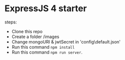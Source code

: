 # ExpressJS 4 starter

steps:

* Clone this repo
* Create a folder /images
* Change mongoURI & jwtSecret in 'config\default.json'
* Run this command `npm install`
* Run this command `npm run server`.
